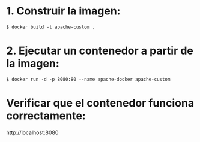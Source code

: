 # 1. Construir la imagen:
```shell
$ docker build -t apache-custom .
```

# 2. Ejecutar un contenedor a partir de la imagen:
```shell
$ docker run -d -p 8080:80 --name apache-docker apache-custom
```

# Verificar que el contenedor funciona correctamente:
http://localhost:8080